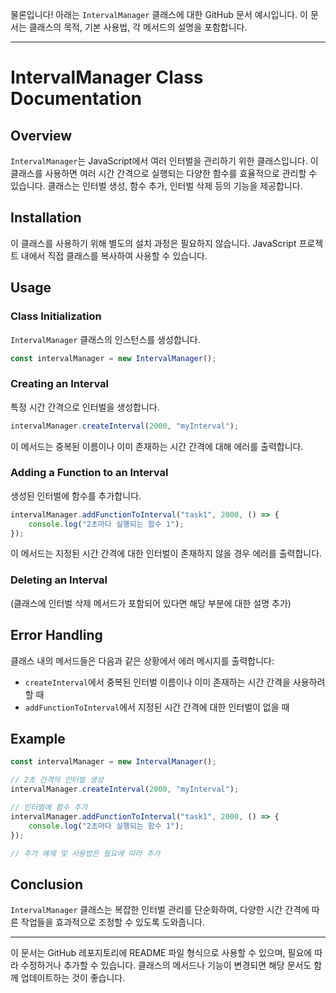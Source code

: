 물론입니다! 아래는 `IntervalManager` 클래스에 대한 GitHub 문서 예시입니다. 이 문서는 클래스의 목적, 기본 사용법, 각 메서드의 설명을 포함합니다.

---

# IntervalManager Class Documentation

## Overview

`IntervalManager`는 JavaScript에서 여러 인터벌을 관리하기 위한 클래스입니다. 이 클래스를 사용하면 여러 시간 간격으로 실행되는 다양한 함수를 효율적으로 관리할 수 있습니다. 클래스는 인터벌 생성, 함수 추가, 인터벌 삭제 등의 기능을 제공합니다.

## Installation

이 클래스를 사용하기 위해 별도의 설치 과정은 필요하지 않습니다. JavaScript 프로젝트 내에서 직접 클래스를 복사하여 사용할 수 있습니다.

## Usage

### Class Initialization

`IntervalManager` 클래스의 인스턴스를 생성합니다.

```javascript
const intervalManager = new IntervalManager();
```

### Creating an Interval

특정 시간 간격으로 인터벌을 생성합니다.

```javascript
intervalManager.createInterval(2000, "myInterval");
```

이 메서드는 중복된 이름이나 이미 존재하는 시간 간격에 대해 에러를 출력합니다.

### Adding a Function to an Interval

생성된 인터벌에 함수를 추가합니다.

```javascript
intervalManager.addFunctionToInterval("task1", 2000, () => {
    console.log("2초마다 실행되는 함수 1");
});
```

이 메서드는 지정된 시간 간격에 대한 인터벌이 존재하지 않을 경우 에러를 출력합니다.

### Deleting an Interval

(클래스에 인터벌 삭제 메서드가 포함되어 있다면 해당 부분에 대한 설명 추가)

## Error Handling

클래스 내의 메서드들은 다음과 같은 상황에서 에러 메시지를 출력합니다:

- `createInterval`에서 중복된 인터벌 이름이나 이미 존재하는 시간 간격을 사용하려 할 때
- `addFunctionToInterval`에서 지정된 시간 간격에 대한 인터벌이 없을 때

## Example

```javascript
const intervalManager = new IntervalManager();

// 2초 간격의 인터벌 생성
intervalManager.createInterval(2000, "myInterval");

// 인터벌에 함수 추가
intervalManager.addFunctionToInterval("task1", 2000, () => {
    console.log("2초마다 실행되는 함수 1");
});

// 추가 예제 및 사용법은 필요에 따라 추가
```

## Conclusion

`IntervalManager` 클래스는 복잡한 인터벌 관리를 단순화하여, 다양한 시간 간격에 따른 작업들을 효과적으로 조정할 수 있도록 도와줍니다.

---

이 문서는 GitHub 레포지토리에 README 파일 형식으로 사용할 수 있으며, 필요에 따라 수정하거나 추가할 수 있습니다. 클래스의 메서드나 기능이 변경되면 해당 문서도 함께 업데이트하는 것이 좋습니다.
